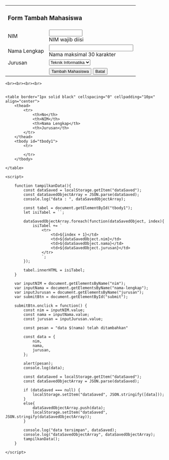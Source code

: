 <!DOCTYPE html>
<html lang="en">
<head>
    <meta charset="UTF-8">
    <meta http-equiv="X-UA-Compatible" content="IE=edge">
    <meta name="viewport" content="width=device-width, initial-scale=1.0">
    <title>Document</title>
</head>
<body>
    <form method="post" action="<?php $_SERVER['PHP_SELF'];?>">
        <table width="50%" cellpadding="2" align="center">
            <tr>
                <td colspan="2"><h3>Form Tambah Mahasiswa</h3></td>
            </tr>
            <tr>
                <td>NIM</td>
                <td><input type="text" name="nim" size="10"><br/>
                    <div class="note">NIM wajib diisi</div>
                </td>
            </tr>
            <tr>
                <td> Nama Lengkap</td>
                <td><input type="text" name="nama_lengkap" size="30"><br />
                    <div class="note">Nama maksimal 30 karakter</div>
                </td>
            </tr>
            <tr>
                <td>Jurusan</td>
                <td>
                    <select name="jurusan">
                        <option value = "Teknik Informatika">Teknik Informatika</option>
                        <option value = "Teknik Elektro">Teknik Elektro</option>
                    </select>
                </td>
            </tr>
            <tr>
                <td></td>
                <td><input id="submit" type="submit" value="Tambah Mahasiswa">
                    <input type="reset" value="Batal">
                </td>
            </tr>
        </table>
    </form>

    <br><br><br><br>


    <table border="1px solid black" cellspacing="0" cellpadding="10px" align="center">
        <thead>
            <tr>
                <th>No</th>
                <th>NIM</th>
                <th>Nama Lengkap</th>
                <th>Jurusan</th>
            </tr>
        </thead>
        <tbody id="tbody1">
            <tr>
                
            </tr>
        </tbody>

    </table>

    <script>

        function tampilkanData(){
            const dataSaved = localStorage.getItem("dataSaved");
            const dataSavedObjectArray = JSON.parse(dataSaved);
            console.log("data : ", dataSavedObjectArray);

            const tabel = document.getElementById("tbody1");
            let isiTabel = ``;

            dataSavedObjectArray.foreach(function(dataSavedObject, index){
                isiTabel += `
                    <tr>
                        <td>${index + 1}</td>
                        <td>${dataSavedObject.nim}</td>
                        <td>${dataSavedObject.nama}</td>
                        <td>${dataSavedObject.jurusan}</td>
                    </tr>
                    `;
            });

            tabel.innerHTML = isiTabel;
        }

        var inputNIM = document.getElementsByName("nim");
        var inputNama = document.getElementsByName("nama-lengkap");
        var inputJurusan = document.getElementsByName("jurusan");
        var submitBtn = document.getElementById("submit");

        submitBtn.onclick = function() {
            const nim = inputNIM.value;
            const nama = inputNama.value;
            const jurusan = inputJurusan.value;
            
            const pesan = "data $(nama) telah ditambahkan"
            
            const data = {
                nim,
                nama,
                jurusan,
            };

            alert(pesan);
            console.log(data);

            const dataSaved = localStorage.getItem("dataSaved");
            const dataSavedObjectArray = JSON.parse(dataSaved);

            if (dataSaved === null) {
                localStorage.setItem("dataSaved", JSON.stringify([data]));
            }
            else{
                dataSavedObjectArray.push(data);
                localStorage.setItem("dataSaved", JSON.stringify(dataSavedObjectArray));
            }

            console.log("data tersimpan", dataSaved);
            console.log("dataSavedObjectArray", dataSavedObjectArray);
            tampilkanData();
        }

    </script>





</body>
</html>
